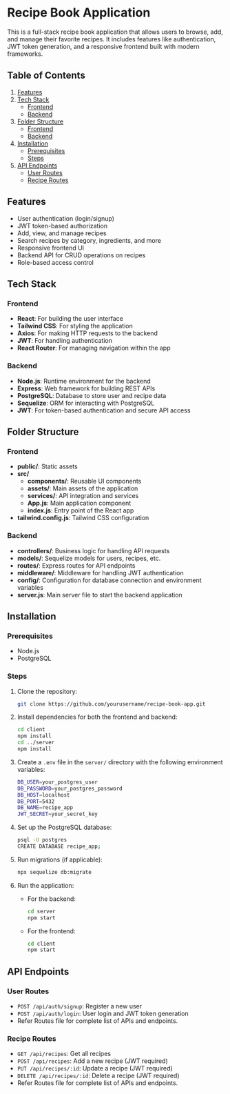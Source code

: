 # Recipe Book Application

This is a full-stack recipe book application that allows users to browse, add, and manage their favorite recipes. It includes features like authentication, JWT token generation, and a responsive frontend built with modern frameworks.

## Table of Contents

1. [Features](#features)
2. [Tech Stack](#tech-stack)
    - [Frontend](#frontend)
    - [Backend](#backend)
3. [Folder Structure](#folder-structure)
    - [Frontend](#frontend)
    - [Backend](#backend)
4. [Installation](#installation)
    - [Prerequisites](#prerequisites)
    - [Steps](#steps)
5. [API Endpoints](#api-endpoints)
    - [User Routes](#user-routes)
    - [Recipe Routes](#recipe-routes)

## Features

- User authentication (login/signup)
- JWT token-based authorization
- Add, view, and manage recipes
- Search recipes by category, ingredients, and more
- Responsive frontend UI
- Backend API for CRUD operations on recipes
- Role-based access control

## Tech Stack

### Frontend
- **React**: For building the user interface
- **Tailwind CSS**: For styling the application
- **Axios**: For making HTTP requests to the backend
- **JWT**: For handling authentication
- **React Router**: For managing navigation within the app

### Backend
- **Node.js**: Runtime environment for the backend
- **Express**: Web framework for building REST APIs
- **PostgreSQL**: Database to store user and recipe data
- **Sequelize**: ORM for interacting with PostgreSQL
- **JWT**: For token-based authentication and secure API access

## Folder Structure

### Frontend

- **public/**: Static assets
- **src/**
  - **components/**: Reusable UI components
  - **assets/**: Main assets of the application
  - **services/**: API integration and services
  - **App.js**: Main application component
  - **index.js**: Entry point of the React app
- **tailwind.config.js**: Tailwind CSS configuration

### Backend

- **controllers/**: Business logic for handling API requests
- **models/**: Sequelize models for users, recipes, etc.
- **routes/**: Express routes for API endpoints
- **middleware/**: Middleware for handling JWT authentication
- **config/**: Configuration for database connection and environment variables
- **server.js**: Main server file to start the backend application

## Installation

### Prerequisites

- Node.js
- PostgreSQL

### Steps

1. Clone the repository:

    ```bash
    git clone https://github.com/yourusername/recipe-book-app.git
    ```

2. Install dependencies for both the frontend and backend:

    ```bash
    cd client
    npm install
    cd ../server
    npm install
    ```

3. Create a `.env` file in the `server/` directory with the following environment variables:

    ```bash
    DB_USER=your_postgres_user
    DB_PASSWORD=your_postgres_password
    DB_HOST=localhost
    DB_PORT=5432
    DB_NAME=recipe_app
    JWT_SECRET=your_secret_key
    ```

4. Set up the PostgreSQL database:

    ```bash
    psql -U postgres
    CREATE DATABASE recipe_app;
    ```

5. Run migrations (if applicable):

    ```bash
    npx sequelize db:migrate
    ```

6. Run the application:

    - For the backend:

        ```bash
        cd server
        npm start
        ```

    - For the frontend:

        ```bash
        cd client
        npm start
        ```

## API Endpoints

### User Routes
- `POST /api/auth/signup`: Register a new user
- `POST /api/auth/login`: User login and JWT token generation
- Refer Routes file for complete list of APIs and endpoints.

### Recipe Routes
- `GET /api/recipes`: Get all recipes
- `POST /api/recipes`: Add a new recipe (JWT required)
- `PUT /api/recipes/:id`: Update a recipe (JWT required)
- `DELETE /api/recipes/:id`: Delete a recipe (JWT required)
- Refer Routes file for complete list of APIs and endpoints.
